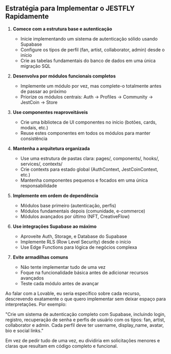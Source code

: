 
## Estratégia para Implementar o JESTFLY Rapidamente

1. **Comece com a estrutura base e autenticação**
    
    - Inicie implementando um sistema de autenticação sólido usando Supabase
    - Configure os tipos de perfil (fan, artist, collaborator, admin) desde o início
    - Crie as tabelas fundamentais do banco de dados em uma única migração SQL
2. **Desenvolva por módulos funcionais completos**
    
    - Implemente um módulo por vez, mas complete-o totalmente antes de passar ao próximo
    - Priorize os módulos centrais: Auth → Profiles → Community → JestCoin → Store
3. **Use componentes reaproveitáveis**
    
    - Crie uma biblioteca de UI componentes no início (botões, cards, modais, etc.)
    - Reuse estes componentes em todos os módulos para manter consistência
4. **Mantenha a arquitetura organizada**
    
    - Use uma estrutura de pastas clara: pages/, components/, hooks/, services/, contexts/
    - Crie contexts para estado global (AuthContext, JestCoinContext, etc.)
    - Mantenha componentes pequenos e focados em uma única responsabilidade
5. **Implemente em ordem de dependência**
    
    - Módulos base primeiro (autenticação, perfis)
    - Módulos fundamentais depois (comunidade, e-commerce)
    - Módulos avançados por último (NFT, CreativeFlow)
6. **Use integrações Supabase ao máximo**
    
    - Aproveite Auth, Storage, e Database do Supabase
    - Implemente RLS (Row Level Security) desde o início
    - Use Edge Functions para lógica de negócios complexa
7. **Evite armadilhas comuns**
    
    - Não tente implementar tudo de uma vez
    - Foque na funcionalidade básica antes de adicionar recursos avançados
    - Teste cada módulo antes de avançar

Ao falar com a Lovable, eu seria específico sobre cada recurso, descrevendo exatamente o que quero implementar sem deixar espaço para interpretações. Por exemplo:

"Crie um sistema de autenticação completo com Supabase, incluindo login, registro, recuperação de senha e perfis de usuário com os tipos: fan, artist, collaborator e admin. Cada perfil deve ter username, display_name, avatar, bio e social links."

Em vez de pedir tudo de uma vez, eu dividiria em solicitações menores e claras que resultam em código completo e funcional.